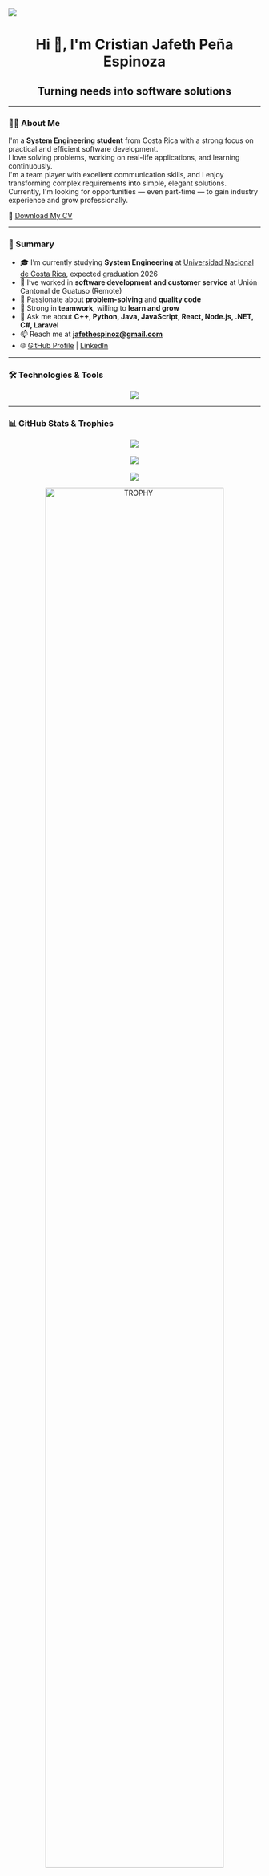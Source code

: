<!--horizontal divider(gradiant)-->
<img src="https://user-images.githubusercontent.com/73097560/115834477-dbab4500-a447-11eb-908a-139a6edaec5c.gif">

<h1 align="center">Hi 👋, I'm Cristian Jafeth Peña Espinoza</h1>

<h2 align="center">Turning needs into software solutions</h2>

---

### 👨‍💻 About Me

I'm a **System Engineering student** from Costa Rica with a strong focus on practical and efficient software development.  
I love solving problems, working on real-life applications, and learning continuously.  
I'm a team player with excellent communication skills, and I enjoy transforming complex requirements into simple, elegant solutions.  
Currently, I'm looking for opportunities — even part-time — to gain industry experience and grow professionally.

📄 [Download My CV](https://github.com/Jafeth1110/Jafeth1110/raw/main/Cristian_Jafeth_Peña_Espinoza_Curriculum.pdf)

---

### 📘 Summary

- 🎓 I’m currently studying **System Engineering** at [Universidad Nacional de Costa Rica](https://www.una.ac.cr/), expected graduation 2026  
- 💼 I’ve worked in **software development and customer service** at Unión Cantonal de Guatuso (Remote)  
- 🧠 Passionate about **problem-solving** and **quality code**  
- 🤝 Strong in **teamwork**, willing to **learn and grow**  
- 💬 Ask me about **C++, Python, Java, JavaScript, React, Node.js, .NET, C#, Laravel**  
- 📫 Reach me at **jafethespinoz@gmail.com**  
- 🌐 [GitHub Profile](https://github.com/Jafeth1110) | [LinkedIn](https://www.linkedin.com/in/cristian-jafeth-pe%C3%B1a-espinoza-75ba78292/)

---

### 🛠️ Technologies & Tools

<p align="center">
  <a href="https://skillicons.dev">
    <img src="https://skillicons.dev/icons?i=cpp,java,py,cs,dotnet,js,ts,react,angular,nodejs,laravel,php,html,css,bootstrap,firebase,mysql,sqlite,git,github,linux,vscode,postman,docker,azure,androidstudio" />
  </a>
</p>

---

### 📊 GitHub Stats & Trophies

<p align="center">
  <img src="https://github-readme-stats.vercel.app/api?username=Jafeth1110&theme=dark&show_icons=true&count_private=true" />
  <br><br>
  <img src="https://github-readme-streak-stats.herokuapp.com/?user=Jafeth1110&theme=dark&hide_border=false" />
  <br><br>
  <img src="https://github-readme-stats.anuraghazra1.vercel.app/api/top-langs/?username=Jafeth1110&theme=dark&hide_border=false&no-bg=true&no-frame=true&langs_count=10"/>
</p>

<div align="center">
  <a href="https://github.com/ryo-ma/github-profile-trophy">
    <img width="84%" src="https://github-profile-trophy.vercel.app/?username=Jafeth1110&theme=radical&row=1&column=7&margin-h=15&margin-w=5&no-bg=true" alt="TROPHY" />
  </a>
</div>

---

### 🤝 Connect With Me

<p align="center">
  <a href="https://github.com/Jafeth1110" target="_blank">
    <img src="https://skillicons.dev/icons?i=github" alt="GitHub" height="50" />
  </a>
  <a href="https://www.linkedin.com/in/cristian-jafeth-pe%C3%B1a-espinoza-75ba78292/" target="_blank">
    <img src="https://skillicons.dev/icons?i=linkedin" alt="LinkedIn" height="50" />
  </a>
  <a href="mailto:jafethespinoz@gmail.com" target="_blank">
    <img src="https://skillicons.dev/icons?i=gmail" alt="Gmail" height="50" />
  </a>
  <a href="https://www.instagram.com/jafeth1110/" target="_blank">
    <img src="https://skillicons.dev/icons?i=instagram" alt="Instagram" height="50" />
  </a>
</p>

---

<img src="https://user-images.githubusercontent.com/73097560/115834477-dbab4500-a447-11eb-908a-139a6edaec5c.gif">

<p align="center">Credit: Cristian Jafeth Peña Espinoza • Last updated: July 2025</p>
